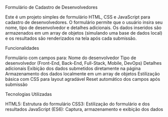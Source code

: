 Formulário de Cadastro de Desenvolvedores

Este é um projeto simples de formulário HTML, CSS e JavaScript para cadastro de desenvolvedores. O formulário permite que o usuário insira seu nome, tipo de desenvolvedor e detalhes adicionais. Os dados inseridos são armazenados em um array de objetos (simulando uma base de dados local) e os resultados são renderizados na tela após cada submissão.

Funcionalidades

Formulário com campos para:
Nome do desenvolvedor
Tipo de desenvolvedor (Front-End, Back-End, Full-Stack, Mobile, DevOps)
Detalhes adicionais
Exibição dos dados submetidos diretamente na página
Armazenamento dos dados localmente em um array de objetos
Estilização básica com CSS para layout agradável
Reset automático dos campos após submissão

Tecnologias Utilizadas

HTML5: Estrutura do formulário
CSS3: Estilização do formulário e dos resultados
JavaScript (ES6): Captura, armazenamento e exibição dos dados
